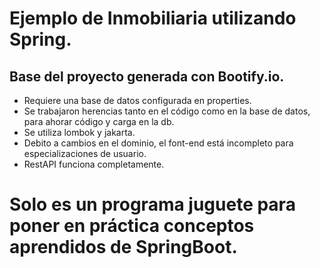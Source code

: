 # Ejemplo de Inmobiliaria utilizando Spring.
##  Base del proyecto generada con Bootify.io.

- Requiere una base de datos configurada en properties.
- Se trabajaron herencias tanto en el código como en la base de datos, para ahorar código y carga en la db.
- Se utiliza lombok y jakarta.
- Debito a cambios en el dominio, el font-end está incompleto para especializaciones de usuario.
- RestAPI funciona completamente.

# Solo es un programa juguete para poner en práctica conceptos aprendidos de SpringBoot.